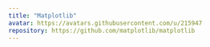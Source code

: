 ```yaml
---
title: "Matplotlib"
avatar: https://avatars.githubusercontent.com/u/215947
repository: https://github.com/matplotlib/matplotlib
---
```

